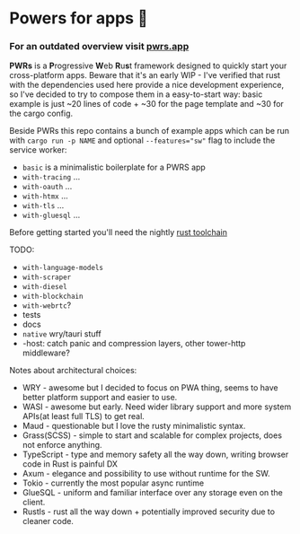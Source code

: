# Powers for apps 💪
### For an outdated overview visit [pwrs.app](https://pwrs.app/)

**PWRs** is a **P**rogressive **W**eb **R**u**s**t framework designed to quickly start your cross-platform apps. Beware that it's an early WIP - I've verified that rust with the dependencies used here provide a nice development experience, so I've decided to try to compose them in a easy-to-start way: basic example is just ~20 lines of code + ~30 for the page template and ~30 for the cargo config.

Beside PWRs this repo contains a bunch of example apps which can be run with `cargo run -p NAME` and optional `--features="sw"` flag to include the service worker:

- `basic` is a minimalistic boilerplate for a PWRS app
- `with-tracing` ...
- `with-oauth` ...
- `with-htmx` ...
- `with-tls` ...
- `with-gluesql` ...

Before getting started you'll need the nightly [rust toolchain](https://rustup.rs/)

TODO:
- `with-language-models`
- `with-scraper`
- `with-diesel`
- `with-blockchain`
- `with-webrtc`?
- tests
- docs
- `native` wry/tauri stuff
- -host: catch panic and compression layers, other tower-http middleware?

Notes about architectural choices:
* WRY - awesome but I decided to focus on PWA thing, seems to have better platform support and easier to use. 
* WASI - awesome but early. Need wider library support and more system APIs(at least full TLS) to get real.
* Maud - questionable but I love the rusty minimalistic syntax.
* Grass(SCSS) - simple to start and scalable for complex projects, does not enforce anything. 
* TypeScript - type and memory safety all the way down, writing browser code in Rust is painful DX
* Axum - elegance and possibility to use without runtime for the SW.
* Tokio - currently the most popular async runtime
* GlueSQL - uniform and familiar interface over any storage even on the client.
* Rustls - rust all the way down + potentially improved security due to cleaner code.
